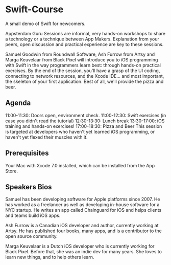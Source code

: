 Swift-Course
============

A small demo of Swift for newcomers.

Appsterdam Guru Sessions are informal, very hands-on workshops to share a technology or a technique between App Makers. Explanation from your peers, open discussion and practical experience are key to these sessions.

Samuel Goodwin from Roundwall Software, Ash Furrow from Artsy and Marga Keuvelaar from Black Pixel will introduce you to iOS programming with Swift in the way programmers learn best: through hands-on practical exercises. By the end of the session, you'll have a grasp of the UI coding, connecting to network resources, and the Xcode IDE... and most important, the skeleton of your first application. Best of all, we'll provide the pizza and beer.

Agenda
----------------

11:00-11:30: Doors open, environment check. 
11:00-12:30: Swift exercises (in case you didn't read the tutorial) 
12:30-13:30: Lunch break 
13:30-17:00: iOS training and hands-on exercises! 
17:00-18:30: Pizza and Beer 
This session is targeted at developers who haven't yet learned iOS programming, or haven't yet flexed their muscles with it. 

Prerequisites
----------------

Your Mac with Xcode 7.0 installed, which can be installed from the App Store. 

Speakers Bios
----------------

Samuel has been developing software for Apple platforms since 2007. He has worked as a freelancer as well as developing in-house software for a NYC startup. He writes an app called Chainguard for iOS and helps clients and teams build iOS apps.

Ash Furrow is a Canadian iOS developer and author, currently working at Artsy. He has published four books, many apps, and is a contributor to the open source community.

Marga Keuvelaar is a Dutch iOS developer who is currently working for Black Pixel. Before that, she was an indie dev for many years. She loves to learn new things, and to help others learn.
